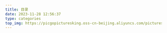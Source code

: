 ```yaml
---
title: 目录
date: 2023-11-28 12:56:37
type: categories
top_img: https://picgopicturesking.oss-cn-beijing.aliyuncs.com/pictures/%E8%B5%9B%E5%8D%9A%E4%BF%AE%E4%BB%99%E5%A3%81%E7%BA%B8_%E5%BD%BC%E5%B2%B8%E5%A3%81%E7%BA%B8.jpg
---
```

